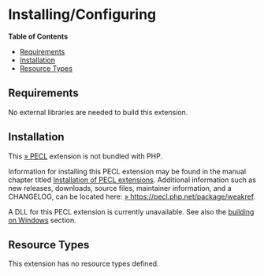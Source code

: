 Installing/Configuring
======================

**Table of Contents**

-   [Requirements](/weakref/setup.html#Requirements)
-   [Installation](/weakref/setup.html#Installation)
-   [Resource Types](/weakref/setup.html#Resource%20Types)

Requirements
------------

No external libraries are needed to build this extension.

Installation
------------

This <a href="https://pecl.php.net/" class="link external">» PECL</a>
extension is not bundled with PHP.

Information for installing this PECL extension may be found in the
manual chapter titled
<a href="/install/pecl.html" class="link">Installation of PECL extensions</a>.
Additional information such as new releases, downloads, source files,
maintainer information, and a CHANGELOG, can be located here:
<a href="https://pecl.php.net/package/weakref" class="link external">» https://pecl.php.net/package/weakref</a>.

A DLL for this PECL extension is currently unavailable. See also the
<a href="/install/windows/legacy/index.html#install.windows.legacy.building" class="link">building on Windows</a>
section.

Resource Types
--------------

This extension has no resource types defined.
